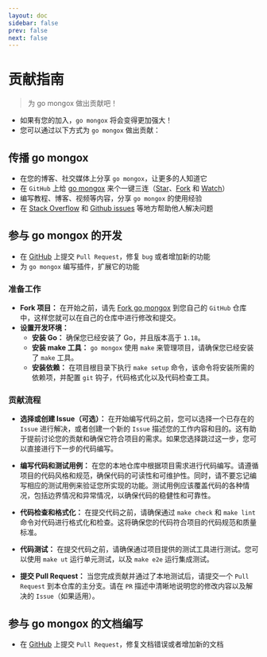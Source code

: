 ```yaml
---
layout: doc
sidebar: false
prev: false
next: false
---
```

# 贡献指南
> 为 go mongox 做出贡献吧！
- 如果有您的加入，`go mongox` 将会变得更加强大！
- 您可以通过以下方式为 `go mongox` 做出贡献：

## 传播 go mongox
- 在您的博客、社交媒体上分享 `go mongox`，让更多的人知道它
- 在 `GitHub` 上给 [go mongox](https://github.com/chenmingyong0423/go-mongox) 来个一键三连（[Star](https://github.com/chenmingyong0423/go-mongox/stargazers)、[Fork](https://github.com/chenmingyong0423/go-mongox/network/members) 和 [Watch](https://github.com/chenmingyong0423/go-mongox/watchers)）
- 编写教程、博客、视频等内容，分享 `go mongox` 的使用经验
- 在 [Stack Overflow](https://stackoverflow.com/questions/tagged/go-mongox) 和 [Github issues](https://github.com/chenmingyong0423/go-mongox/issues) 等地方帮助他人解决问题

## 参与 go mongox 的开发
- 在 [GitHub](https://github.com/chenmingyong0423/go-mongox/pulls) 上提交 `Pull Request`，修复 `bug` 或者增加新的功能
- 为 `go mongox` 编写插件，扩展它的功能

### 准备工作
- **Fork 项目：** 在开始之前，请先 [Fork go mongox](https://github.com/chenmingyong0423/go-mongox/fork) 到您自己的 `GitHub` 仓库中，这样您就可以在自己的仓库中进行修改和提交。
- **设置开发环境：**
    - **安装 Go：** 确保您已经安装了 Go，并且版本高于 `1.18`。
    - **安装 make 工具：** `go mongox` 使用 `make` 来管理项目，请确保您已经安装了 `make` 工具。
    - **安装依赖：** 在项目根目录下执行 `make setup` 命令，该命令将安装所需的依赖项，并配置 `git` 钩子，代码格式化以及代码检查工具。
### 贡献流程

- **选择或创建 Issue（可选）：** 在开始编写代码之前，您可以选择一个已存在的 `Issue` 进行解决，或者创建一个新的 `Issue` 描述您的工作内容和目的。这有助于提前讨论您的贡献和确保它符合项目的需求。如果您选择跳过这一步，您可以直接进行下一步的代码编写。

- **编写代码和测试用例：** 在您的本地仓库中根据项目需求进行代码编写。请遵循项目的代码风格和规范，确保代码的可读性和可维护性。同时，请不要忘记编写相应的测试用例来验证您所实现的功能。测试用例应该覆盖代码的各种情况，包括边界情况和异常情况，以确保代码的稳健性和可靠性。

- **代码检查和格式化：** 在提交代码之前，请确保通过 `make check` 和 `make lint` 命令对代码进行格式化和检查。这将确保您的代码符合项目的代码规范和质量标准。

- **代码测试：** 在提交代码之前，请确保通过项目提供的测试工具进行测试。您可以使用 `make ut` 运行单元测试，以及 `make e2e` 运行集成测试。

- **提交 Pull Request：** 当您完成贡献并通过了本地测试后，请提交一个 `Pull Request` 到本仓库的主分支。请在 `PR` 描述中清晰地说明您的修改内容以及解决的 `Issue`（如果适用）。


## 参与 go mongox 的文档编写
- 在 [GitHub](https://github.com/chenmingyong0423/go-mongox-doc/pulls) 上提交 `Pull Request`，修复文档错误或者增加新的文档
